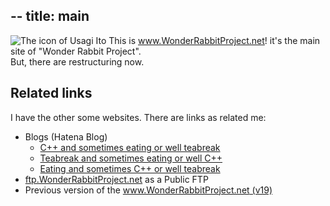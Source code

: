 --
title: main
--

<div class="inner-images-to-right">

![][my.icon]
This is www.WonderRabbitProject.net! it's the main site of "Wonder Rabbit Project". <br>
But, there are restructuring now.

## Related links

I have the other some websites. There are links as related me:

- Blogs (Hatena Blog)
    - [C++ and sometimes eating or well teabreak][blog.C++]
    - [Teabreak and sometimes eating or well C++][blog.tea-talk]
    - [Eating and sometimes C++ or well teabreak][blog.tasty]
- [ftp.WonderRabbitProject.net][ftp.wrp] as a Public FTP
- Previous version of the [www.WonderRabbitProject.net (v19)][v19.www.wrp]

</div>

[my.icon]: http://www.gravatar.com/avatar/dbc8b835bed12dd8194c240139033bc8?s=80 "The icon of Usagi Ito"

[v19.www.wrp]: http://v19.www.Wonderrabbitproject.net/ "Previous version"
[ftp.wrp]:     http://ftp.WonderRabbitProject.net/     "Public FTP"

[blog.C++]:      http://usagi.hatenablog.jp/     "Blog about tech"
[blog.tea-talk]: http://tea-talk.hatenablog.jp/  "Blog about tea-talk"
[blog.tasty]:    http://tasty.hatenablog.jp/     "Blog about tasty"

